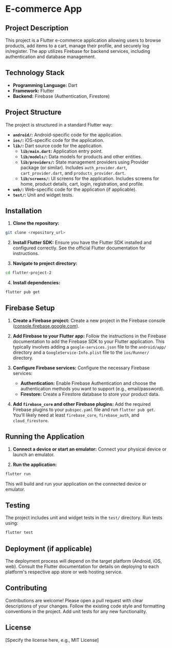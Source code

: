 # E-commerce App

## Project Description

This project is a Flutter e-commerce application allowing users to browse products, add items to a cart, manage their profile, and securely log in/register.  The app utilizes Firebase for backend services, including authentication and database management.

## Technology Stack

* **Programming Language:** Dart
* **Framework:** Flutter
* **Backend:** Firebase (Authentication, Firestore)


## Project Structure

The project is structured in a standard Flutter way:

* **`android/`:** Android-specific code for the application.
* **`ios/`:** iOS-specific code for the application.
* **`lib/`:** Dart source code for the application.
    * **`lib/main.dart`:** Application entry point.
    * **`lib/models/`:** Data models for products and other entities.
    * **`lib/providers/`:** State management providers using Provider package (or similar).  Includes `auth_provider.dart`, `cart_provider.dart`, and `products_provider.dart`.
    * **`lib/screens/`:** UI screens for the application. Includes screens for home, product details, cart, login, registration, and profile.
* **`web/`:** Web-specific code for the application (if applicable).
* **`test/`:** Unit and widget tests.


## Installation

1. **Clone the repository:**

```bash
git clone <repository_url>
```

2. **Install Flutter SDK:**  Ensure you have the Flutter SDK installed and configured correctly. See the official Flutter documentation for instructions.

3. **Navigate to project directory:**

```bash
cd flutter-project-2
```

4. **Install dependencies:**

```bash
flutter pub get
```

## Firebase Setup

1. **Create a Firebase project:** Create a new project in the Firebase console ([console.firebase.google.com](console.firebase.google.com)).

2. **Add Firebase to your Flutter app:** Follow the instructions in the Firebase documentation to add the Firebase SDK to your Flutter application. This typically involves adding a `google-services.json` file to the `android/app/` directory and a `GoogleService-Info.plist` file to the `ios/Runner/` directory.

3. **Configure Firebase services:** Configure the necessary Firebase services:
    * **Authentication:**  Enable Firebase Authentication and choose the authentication methods you want to support (e.g., email/password).
    * **Firestore:** Create a Firestore database to store your product data.

4. **Add `firebase_core` and other Firebase plugins:** Add the required Firebase plugins to your `pubspec.yaml` file and run `flutter pub get`.  You'll likely need at least `firebase_core`, `firebase_auth`, and `cloud_firestore`.

## Running the Application

1. **Connect a device or start an emulator:** Connect your physical device or launch an emulator.

2. **Run the application:**

```bash
flutter run
```

This will build and run your application on the connected device or emulator.

## Testing

The project includes unit and widget tests in the `test/` directory. Run tests using:

```bash
flutter test
```

## Deployment (if applicable)

The deployment process will depend on the target platform (Android, iOS, web).  Consult the Flutter documentation for details on deploying to each platform's respective app store or web hosting service.


## Contributing

Contributions are welcome! Please open a pull request with clear descriptions of your changes.  Follow the existing code style and formatting conventions in the project.  Add unit tests for any new functionality.

## License

[Specify the license here, e.g., MIT License]
